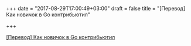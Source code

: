 +++
date = "2017-08-29T17:00:49+03:00"
draft = false
title = "[Перевод] Как новичок в Go контрибьютил"

+++

<p><a href="https://habrahabr.ru/company/badoo/blog/336620/">[Перевод] Как новичок в Go контрибьютил</a></p>
